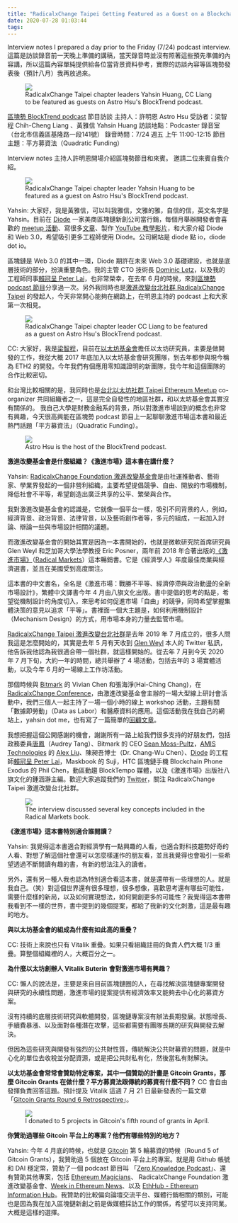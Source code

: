 ```yaml
---
title: "RadicalxChange Taipei Getting Featured as a Guest on a Blockchain Podcast for the First Time"
date: 2020-07-28 01:03:44
tags:
---
```


Interview notes I prepared a day prior to the Friday (7/24) podcast interview. 這篇是訪談錄音前一天晚上準備的講稿，當天錄音時並沒有照著這些預先準備的內容講，所以這篇內容單純提供給各位當背景資料參考，實際的訪談內容等區塊勢發表後（預計八月）我再放過來。

<figure><img src="{% asset_path rxc_podcast_group.jpg %}" /><figcaption>RadicalxChange Taipei chapter leaders Yahsin Huang, CC Liang to be featured as guests on Astro Hsu's BlockTrend podcast.</figcaption></figure>

[區塊勢 BlockTrend podcast](https://podcasts.apple.com/tw/podcast/%E5%8D%80%E5%A1%8A%E5%8B%A2/id1441274280) 節目訪談
主持人：許明恩 Astro Hsu
受訪者：梁智程 Chih-Cheng Liang 、黃雅信 Yahsin Huang
訪談地點：Podcaster 錄音室（台北市信義區基隆路一段141號）
錄音時間：7/24 週五 上午 11:00-12:15
節目主題：平方募資法（Quadratic Funding）

Interview notes
主持人許明恩開場介紹區塊勢節目和來賓。
邀請二位來賓自我介紹。

<figure><img src="{% asset_path rxc_podcast_yahsin.jpg %}" /><figcaption>RadicalxChange Taipei chapter leader Yahsin Huang to be featured as a guest on Astro Hsu's BlockTrend podcast.</figcaption></figure>

Yahsin: 大家好，我是黃雅信，可以叫我雅信，文雅的雅，自信的信，英文名字是 Yahsin。目前在 [Diode](https://diode.io/) 一家美商區塊鏈新創公司當行銷，每個月舉辦開發者會喜歡的 [meetup 活動](https://diode.io/diode/Diode-Network-and-Video-Streaming-Using-Raspberry-Pi-Zero-W-20189/)、寫很多[文章](https://diode.io/diode/diode-the-first-open-source-blockchain-based-alternative-to-ngrok-20196/)、製作 [YouTube 教學影片](https://youtu.be/Zibg-6CClc4)，和大家介紹 Diode 和 Web 3.0，希望吸引更多工程師使用 Diode。公司網站是 diode 點 io，diode dot io。

區塊鏈是 Web 3.0 的其中一環，Diode 期許在未來 Web 3.0 基礎建設，也就是底層技術的部分，扮演重要角色。我的主管 CTO 技術長 [Dominic Letz](https://github.com/dominicletz)，以及我的工程師同事[賴冠呈 Peter Lai](https://github.com/sc0Vu)，也非常榮幸，在去年 6 月的時候，來到[區塊勢 podcast 節目](https://blocktrend.substack.com/p/ep27--e22)分享過一次。另外我同時也是[激進改變台北社群 RadicalxChange Taipei](https://www.meetup.com/RadicalxChange-Taipei/) 的發起人，今天非常開心能夠在網路上，在明恩主持的 podcast 上和大家第一次相見。

<figure><img src="{% asset_path rxc_podcast_cc.jpg %}" /><figcaption>RadicalxChange Taipei chapter leader CC Liang to be featured as a guest on Astro Hsu's BlockTrend podcast.</figcaption></figure>

CC: 大家好，我是[梁智程](https://github.com/ChihChengLiang)，目前在[以太坊基金會](https://ethereum.org/en/)擔任以太坊研究員，主要是做開發的工作，我從大概 2017 年底加入以太坊基金會研究團隊，到去年都參與現今稱為 ETH2 的開發。今年我們有個應用零知識證明的新團隊，我今年和這個團隊的合作比較密切。

和台灣比較相關的是，我同時也是[台北以太坊社群 Taipei Ethereum Meetup](https://medium.com/taipei-ethereum-meetup) co-organizer 共同組織者之一，這是完全自發性的地區社群，和以太坊基金會其實沒有關係的。 我自己大學是財務金融系的背景，所以對激進市場談到的概念也非常有興趣，今天很高興能在區塊勢 podcast 節目上一起聊聊激進市場這本書和最近熱門話題「平方募資法」（Quadratic Funding）。

<figure><img src="{% asset_path rxc_podcast_host.jpg %}" /><figcaption>Astro Hsu is the host of the BlockTrend podcast.</figcaption></figure>

**激進改變基金會是什麼組織？《激進市場》這本書在講什麼？**

Yahsin: [RadicalxChange Foundation 激進改變基金會](https://www.radicalxchange.org/)是由社運推動者、藝術家、學業界發起的一個非營利組織，主要希望提倡競爭、自由、開放的市場機制，降低社會不平等，希望創造出廣泛共享的公平、繁榮與合作。

我對激進改變基金會的認識是，它就像一個平台一樣，吸引不同背景的人，例如，經濟背景、政治背景、法律背景，以及藝術創作者等，多元的組成，一起加入討論、辯論一些與市場設計相關的議題。

而激進改變基金會的開始其實是因為一本書開始的，也就是微軟研究院首席研究員 Glen Weyl 和芝加哥大學法學教授 Eric Posner，兩年前 2018 年合著出版的[《激進市場》](https://www.books.com.tw/products/0010855533)（[Radical Markets](https://www.amazon.com/Radical-Markets-Uprooting-Capitalism-Democracy/dp/0691196060/ref=sr_1_2?dchild=1&qid=1595866558&refinements=p_27%3AE.+Glen+Weyl&s=books&sr=1-2&text=E.+Glen+Weyl)）這本暢銷書。它是《經濟學人》年度最佳商業與經濟選書，並且在美國受到高度關注。

這本書的中文書名，全名是《激進市場：戰勝不平等、經濟停滯與政治動盪的全新市場設計》，繁體中文譯書今年 4 月由八旗文化出版。書中提倡的思考的點是，希望從機制設計的角度切入，來思考如何促進市場「自由」的競爭，同時希望掌握集體決策的意見以追求「平等」。書裡面一個大主題是，如何利用機制設計（Mechanism Design）的方式，用市場本身的力量去監管市場。

[RadicalxChange Taipei 激進改變台北社群](https://www.meetup.com/RadicalxChange-Taipei/)是去年 2019 年 7 月成立的，很多人問我這是怎麼開始的，其實是去年 5 月有天收到 [Glen Weyl](https://twitter.com/glenweyl) 本人的 Twitter 私訊，他告訴我他認為我很適合帶一個社群，就這樣開始的。從去年 7 月到今天 2020 年 7 月下旬，大約一年的時間，總共舉辦了 4 場活動，包括去年的 3 場實體活動，以及今年 6 月的一場線上工作坊活動。

那個時候與 [Bitmark](https://bitmark.com/) 的 Vivian Chen 和張海淨(Hai-Ching Chang)，在 [RadicalxChange Conference](https://www.radicalxchange.org/2020-conference/)，由激進改變基金會主辦的一場大型線上研討會活動中，我們三個人一起主持了一場一個小時的線上 workshop 活動，主題有關「數據即勞動」（Data as Labor）和醫療資料的應用。這個活動我在我自己的網站上，yahsin dot me，也有寫了一篇簡單的[回顧文章](https://yahsin.me/2020/07/22/I-Ran-My-First-Online-Workshop-with-Bitmark-at-RadicalxChange-Conference-Last-Month/)。

我想把握這個公開感謝的機會，謝謝所有一路上給我們很多支持的好朋友們，包括政務委員[唐鳳](https://en.wikipedia.org/wiki/Audrey_Tang)（Audrey Tang）、Bitmark 的 CEO [Sean Moss-Pultz](https://twitter.com/moskovich)，[AMIS Technologies](https://www.am.is/) 的 [Alex Liu](https://www.linkedin.com/in/alexander-liu/)、陳昶吾博士（Dr. Chang-Wu Chen）、[Diode](https://diode.io/) 的工程師[賴冠呈 Peter Lai](https://github.com/sc0Vu)，Maskbook 的 Suji，HTC 區塊鏈手機 Blockchain Phone Exodus 的 Phil Chen，動區動趨 BlockTempo 媒體，以及《激進市場》出版社八旗文化的鍾涵瀞主編。歡迎大家追蹤我們的 [Twitter](https://twitter.com/rxctaipei)，關注 RadicalxChange Taipei 激進改變台北社群。


<figure><img src="{% asset_path rxc_podcast_book.jpg %}" /><figcaption>The interview discussed several key concepts included in the Radical Markets book.</figcaption></figure>

**《激進市場》這本書特別適合誰閱讀？**

Yahsin: 我覺得這本書適合對經濟學有一點興趣的人看，也適合對科技趨勢好奇的人看、對想了解這個社會還可以怎麼樣運作的朋友看，並且我覺得也會吸引一些希望透過不斷閱讀有趣的書，有新的想法注入的讀者。

另外，還有另一種人我也認為特別適合看這本書，就是還帶有一些理想的人。就是我自己。（笑）對這個世界還有很多理想，很多想像，喜歡思考還有哪些可能性，需要什麼樣的新局，以及如何實現想法，如何開創更多的可能性？我覺得這本書帶我看到不一樣的世界，書中提到的幾個提案，都給了我新的文化刺激，這是最有趣的地方。

**與以太坊基金會的組成為什麼有如此高的重疊？**

CC: 技術上來說也只有 Vitalik 重疊。如果只看組織註冊的負責人們大概 1/3 重疊。算整個組織裡的人，大概百分之一。

**為什麼以太坊創辦人 Vitalik Buterin** **會對激進市場有興趣？**

CC: 懶人的說法是，主要是來自目前區塊鏈圈的人，在尋找解決區塊鏈專案開發與研究的永續性問題，激進市場的提案提供有經濟效率又能夠去中心化的募資方案。

沒有持續的底層技術研究與軟體開發，區塊鏈專案沒有辦法長期發展。狀態增長、手續費暴漲、以及面對各種潛在攻擊，這些都需要有團隊長期的研究與開發去解決。

但因為這些研究與開發有強烈的公共財性質，傳統解決公共財募資的問題，就是中心化的單位去收稅並分配資源，或是把公共財私有化，然後當私有財解決。

**以太坊基金會常常會贊助特定專案，其中一個贊助的計畫是 Gitcoin Grants，那麼 Gitcoin Grants 在做什麼？平方募資法跟傳統的募資有什麼不同？**
CC 會自由發揮負責回答這題。預計提及 Vitalik 這週 7 月 21 日最新發表的一篇文章「[Gitcoin Grants Round 6 Retrospective](https://vitalik.ca/general/2020/04/30/round5.html)」。

<figure><img src="{% asset_path gitcoin_yahsin.png %}" /><figcaption>I donated to 5 projects in Gitcoin's fifth round of grants in April.</figcaption></figure>

**你贊助過哪些 Gitcoin 平台上的專案？他們有哪些特別的地方？**

Yahsin: 今年 4 月底的時候，也就是 [Gitcoin](https://gitcoin.co/grants/) 第 5 輪募資的時候（Round 5 of Gitcoin Grants），我贊助過 5 個放在 Gitcoin 平台上的專案。就是用 Github 帳號和 DAI 穩定幣，贊助了一個 podcast 節目叫 「[Zero Knowledge Podcast](https://www.zeroknowledge.fm/)」、還有贊助其他專案，包括 [Ethereum Magicians](https://ethereum-magicians.org/)、 RadicalxChange Foundation 激進改變基金會、[Week in Ethereum News](https://weekinethereumnews.com/)、以及 [EthHub - Ethereum Information Hub](https://ethhub.io/)。我贊助的比較偏向論壇交流平台、媒體行銷相關的類別，可能也是因為我在加入區塊鏈新創之前是做媒體採訪工作的關係，希望可以支持同業。大概是這樣的選擇。

